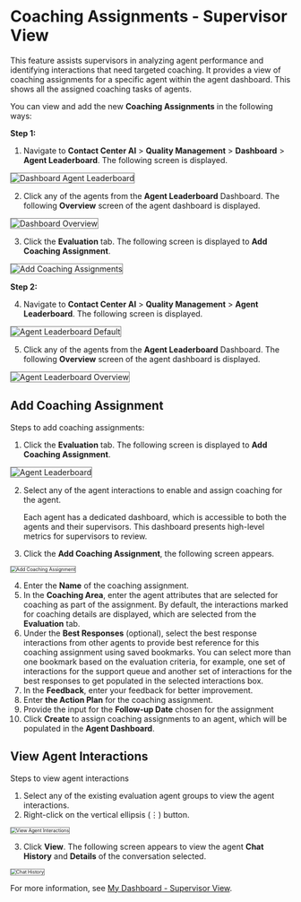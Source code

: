 # Coaching Assignments - Supervisor View

This feature assists supervisors in analyzing agent performance and identifying interactions that need targeted coaching. It provides a view of coaching assignments for a specific agent within the agent dashboard. This shows all the assigned coaching tasks of agents.

You can view and add the new **Coaching Assignments** in the following ways:

**Step 1:**

1. Navigate to **Contact Center AI** > **Quality Management** > **Dashboard** > **Agent Leaderboard**. The following screen is displayed.   
<img src="../coaching-assignments/images/Coach-asgmt_dashboard-agent-leaderboard.png" alt="Dashboard Agent Leaderboard" title="Dashboard Agent Leaderboard" style="border: 1px solid gray; zoom:100%;">

2. Click any of the agents from the **Agent Leaderboard** Dashboard. The following **Overview** screen of the agent dashboard is displayed.  
<img src="../coaching-assignments/images/coach-asgmt-agent-leaderboard-overview.png" alt="Dashboard Overview" title="Dashboard Overview" style="border: 1px solid gray; zoom:100%;">

3. Click the **Evaluation** tab. The following screen is displayed to **Add Coaching Assignment**.  
<img src="../coaching-assignments/images/evaluation-tab-add-coaching-assignments.png" alt="Add Coaching Assignments" title="Add Coaching Assignments" style="border: 1px solid gray; zoom:100%;">

**Step 2:**

4. Navigate to **Contact Center AI** > **Quality Management** > **Agent Leaderboard**. The following screen is displayed.  
<img src="../coaching-assignments/images/coach-asgmt-agent-leaderboard-default.png" alt="Agent Leaderboard Default" title="Agent Leaderboard Default" style="border: 1px solid gray; zoom:100%;">

5. Click any of the agents from the **Agent Leaderboard** Dashboard. The following **Overview** screen of the agent dashboard is displayed.   
<img src="../coaching-assignments/images/coach-asgmt-agent-leaderboard-overview.png" alt="Agent Leaderboard Overview" title="Agent Leaderboard Overview" style="border: 1px solid gray; zoom:100%;">

## Add Coaching Assignment
Steps to add coaching assignments:

1. Click the **Evaluation** tab. The following screen is displayed to **Add Coaching Assignment**.      
<img src="../coaching-assignments/images/agent-leaderbaord-eva-tab-add-coaching-assignments.png" alt="Agent Leaderboard" title="Agent Leaderboard" style="border: 1px solid gray; zoom:100%;">

2. Select any of the agent interactions to enable and assign coaching for the agent. 

    Each agent has a dedicated dashboard, which is accessible to both the agents and their supervisors. This dashboard presents high-level metrics for supervisors to review.

3. Click the **Add Coaching Assignment**, the following screen appears.    
<img src="../coaching-assignments/images/new-coaching-assignment.png" alt="Add Coaching Assignment" title="Add Coaching Assignment" style="border: 1px solid gray; zoom:60%;">

4. Enter the **Name** of the coaching assignment.
5. In the **Coaching Area**, enter the agent attributes that are selected for coaching as part of the assignment. By default, the interactions marked for coaching details are displayed, which are selected from the **Evaluation** tab.
6. Under the **Best Responses** (optional), select the best response interactions from other agents to provide best reference for this coaching assignment using saved bookmarks. You can select more than one bookmark based on the evaluation criteria, for example, one set of interactions for the support queue and another set of interactions for the best responses to get populated in the selected interactions box.
7. In the **Feedback**, enter your feedback for better improvement.
8. Enter **the Action Plan** for the coaching assignment.
9. Provide the input for the **Follow-up Date** chosen for the assignment
10. Click **Create** to assign coaching assignments to an agent, which will be populated in the **Agent Dashboard**.

## **View Agent Interactions**

Steps to view agent interactions

1. Select any of the existing evaluation agent groups to view the agent interactions.     
2. Right-click on the vertical ellipsis (⋮) button.
<img src="../coaching-assignments/images/view-agent-interactions.png" alt="View Agent Interactions" title="View Agent Interactions" style="border: 1px solid gray; zoom:60%;">

3. Click **View**. The following screen appears to view the agent **Chat History** and **Details** of the conversation selected.    
<img src="../coaching-assignments/images/chat-audit-history-details.png" alt="Chat History" title="Chat History" style="border: 1px solid gray; zoom:60%;">

For more information, see [My Dashboard - Supervisor View](./agent-dashboard-supervisor-view.md).
